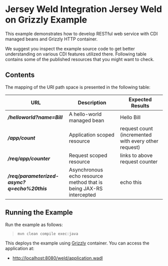 [//]: # " Copyright (c) 2015, 2018 Oracle and/or its affiliates. All rights reserved. "
[//]: # " "
[//]: # " This program and the accompanying materials are made available under the "
[//]: # " terms of the Eclipse Distribution License v. 1.0, which is available at "
[//]: # " http://www.eclipse.org/org/documents/edl-v10.php. "
[//]: # " "
[//]: # " SPDX-License-Identifier: BSD-3-Clause "

Jersey Weld Integration Jersey Weld on Grizzly Example
======================================================

This example demonstrates how to develop RESTful web service with CDI
managed beans and Grizzly HTTP container.

We suggest you inspect the example source code to get better
understanding on various CDI features utilized there. Following table
contains some of the published resources that you might want to check.

Contents
--------

The mapping of the URI path space is presented in the following table:

URL                                            | Description                                                          | Expected Results
---------------------------------------------- | -------------------------------------------------------------------- | ------------------------------------------------------
**_/helloworld?name=Bill_**                    | A hello-world managed bean                                           | Hello Bill
**_/app/count_**                               | Application scoped resource                                          | request count (incremented with every other request)
**_/req/app/counter_**                         | Request scoped resource                                              | links to above request counter
**_/req/parameterized-async?q=echo%20this_**   | Asynchronous echo resource method that is being JAX-RS intercepted   | echo this

Running the Example
-------------------

Run the example as follows:

>     mvn clean compile exec:java

This deploys the example using [Grizzly](http://grizzly.java.net/) container. You can access the application at:

- <http://localhost:8080/weld/application.wadl>